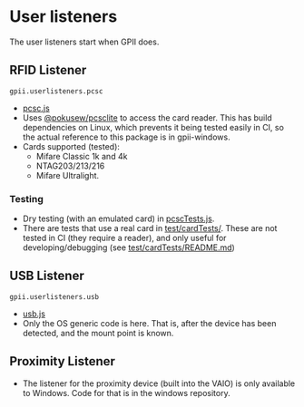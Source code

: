 # User listeners

The user listeners start when GPII does.

## RFID Listener

`gpii.userlisteners.pcsc`

* [pcsc.js](src/pcsc.js)
* Uses [@pokusew/pcsclite](https://www.npmjs.com/package/@pokusew/pcsclite) to access the card reader.
  This has build dependencies on Linux, which prevents it being tested easily in CI, so the actual reference to this package is in gpii-windows.
* Cards supported (tested):
  * Mifare Classic 1k and 4k
  * NTAG203/213/216
  * Mifare Ultralight.

### Testing

* Dry testing (with an emulated card) in [pcscTests.js](test/pcscTests.js).
* There are tests that use a real card in [test/cardTests/](test/cardTests). These are not tested in CI (they require a
reader), and only useful for developing/debugging (see [test/cardTests/README.md](test/cardTests/README.md))


## USB Listener

`gpii.userlisteners.usb`

* [usb.js](src/usb.js)
* Only the OS generic code is here. That is, after the device has been detected, and the mount point is known.


## Proximity Listener

* The listener for the proximity device (built into the VAIO) is only available to Windows. Code for that is in the
windows repository.
